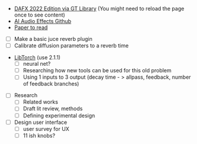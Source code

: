 - [DAFX 2022 Edition via GT Library](https://galileo-gatech.primo.exlibrisgroup.com/permalink/01GALI_GIT/j1hv6p/alma9915021260202947) (You might need to reload the page once to see content)
- [AI Audio Effects Github](https://github.com/yeeking/ai-enhanced-audio-book)
- [Paper to read](https://github.gatech.edu/MUSI8001-Fall2024/Ryan-Baker/blob/main/Bibliography/Analyzing%20Published%20Research%20/PDFs/Automatic_Impulse_Response_Matching_for_Reverb_Plugins__doc.pdf)
- [ ] Make a basic juce reverb plugin
- [ ] Calibrate diffusion parameters to a reverb time
- [LibTorch](https://download.pytorch.org/libtorch/cpu/) (use 2.1.1)
  - [ ] neural net?
  - [ ] Researching how new tools can be used for this old problem
  - [ ] Using 1 inputs to 3 output (decay time - > allpass, feedback, number of feedback branches)
- [ ] Research
  - [ ] Related works
  - [ ] Draft lit review, methods
  - [ ] Defining experimental design
- [ ] Design user interface
  - [ ] user survey for UX
  - [ ] 11 ish knobs?
